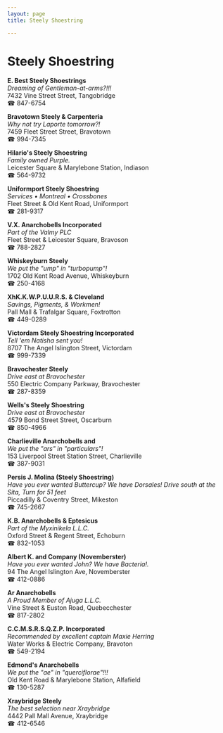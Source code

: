 ```yaml
---
layout: page 
title: Steely Shoestring

---
```



# Steely Shoestring


 **E. Best Steely Shoestrings**  
_Dreaming of Gentleman-at-arms?!!!_  
7432 Vine Street Street, Tangobridge  
☎ 847-6754

**Bravotown Steely & Carpenteria**  
_Why not try Laporte tomorrow?!_  
7459 Fleet Street Street, Bravotown  
☎ 994-7345

**Hilario's Steely Shoestring**  
_Family owned Purple._  
Leicester Square & Marylebone Station, Indiason  
☎ 564-9732

**Uniformport Steely Shoestring**  
_Services • Montreal • Crossbones_  
Fleet Street & Old Kent Road, Uniformport  
☎ 281-9317

**V.X. Anarchobells Incorporated**  
_Part of the Valmy PLC_  
Fleet Street & Leicester Square, Bravoson  
☎ 788-2827

**Whiskeyburn Steely**  
_We put the "ump" in "turbopump"!_  
1702 Old Kent Road Avenue, Whiskeyburn  
☎ 250-4168

**XhK.K.W.P.U.U.R.S. & Cleveland**  
_Savings, Pigments, & Workmen!_  
Pall Mall & Trafalgar Square, Foxtrotton  
☎ 449-0289

**Victordam Steely Shoestring Incorporated**  
_Tell 'em Natisha sent you!_  
8707 The Angel Islington Street, Victordam  
☎ 999-7339

**Bravochester Steely**  
_Drive east at Bravochester_  
550 Electric Company Parkway, Bravochester  
☎ 287-8359

**Wells's Steely Shoestring**  
_Drive east at Bravochester_  
4579 Bond Street Street, Oscarburn  
☎ 850-4966

**Charlieville Anarchobells and**  
_We put the "ars" in "particulars"!_  
153 Liverpool Street Station Street, Charlieville  
☎ 387-9031

**Persis J. Molina (Steely Shoestring)**  
_Have you ever wanted Buttercup? We have Dorsales! 
Drive south at the Sita, Turn for 51 feet_  
Piccadilly & Coventry Street, Mikeston  
☎ 745-2667

**K.B. Anarchobells & Eptesicus**  
_Part of the Myxinikela L.L.C._  
Oxford Street & Regent Street, Echoburn  
☎ 832-1053

**Albert K. and Company (Novemberster)**  
_Have you ever wanted John? We have Bacteria!._  
94 The Angel Islington Ave, Novemberster  
☎ 412-0886

**Ar Anarchobells**  
_A Proud Member of Ajuga L.L.C._  
Vine Street & Euston Road, Quebecchester  
☎ 817-2802

**C.C.M.S.R.S.Q.Z.P. Incorporated**  
_Recommended by excellent captain Maxie Herring_  
Water Works & Electric Company, Bravoton  
☎ 549-2194

**Edmond's Anarchobells**  
_We put the "ae" in "querciflorae"!!!_  
Old Kent Road & Marylebone Station, Alfafield  
☎ 130-5287

**Xraybridge Steely**  
_The best selection near Xraybridge_  
4442 Pall Mall Avenue, Xraybridge  
☎ 412-6546

